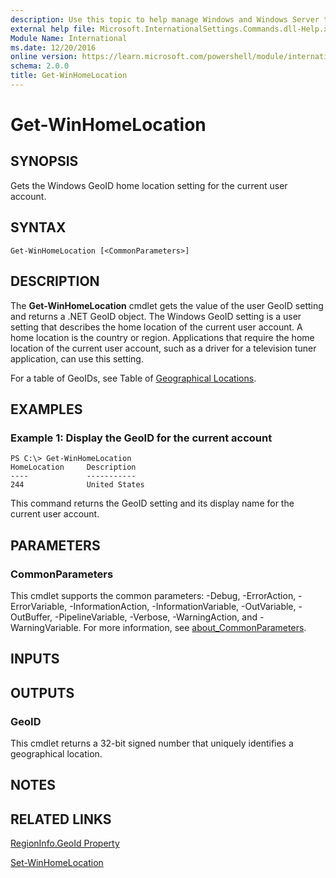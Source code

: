 ```yaml
---
description: Use this topic to help manage Windows and Windows Server technologies with Windows PowerShell.
external help file: Microsoft.InternationalSettings.Commands.dll-Help.xml
Module Name: International
ms.date: 12/20/2016
online version: https://learn.microsoft.com/powershell/module/international/get-winhomelocation?view=windowsserver2016-ps&wt.mc_id=ps-gethelp
schema: 2.0.0
title: Get-WinHomeLocation
---
```


# Get-WinHomeLocation

## SYNOPSIS
Gets the Windows GeoID home location setting for the current user account.

## SYNTAX

```
Get-WinHomeLocation [<CommonParameters>]
```

## DESCRIPTION
The **Get-WinHomeLocation** cmdlet gets the value of the user GeoID setting and returns a .NET GeoID object.
The Windows GeoID setting is a user setting that describes the home location of the current user account.
A home location is the country or region.
Applications that require the home location of the current user account, such as a driver for a television tuner application, can use this setting.

For a table of GeoIDs, see Table of [Geographical Locations](https://go.microsoft.com/fwlink/?LinkID=242308).

## EXAMPLES

### Example 1: Display the GeoID for the current account
```
PS C:\> Get-WinHomeLocation
HomeLocation     Description
----             -----------
244              United States
```

This command returns the GeoID setting and its display name for the current user account.

## PARAMETERS

### CommonParameters
This cmdlet supports the common parameters: -Debug, -ErrorAction, -ErrorVariable, -InformationAction, -InformationVariable, -OutVariable, -OutBuffer, -PipelineVariable, -Verbose, -WarningAction, and -WarningVariable. For more information, see [about_CommonParameters](https://go.microsoft.com/fwlink/?LinkID=113216).

## INPUTS

## OUTPUTS

### GeoID
This cmdlet returns a 32-bit signed number that uniquely identifies a geographical location.

## NOTES

## RELATED LINKS

[RegionInfo.GeoId Property](https://go.microsoft.com/fwlink/?LinkID=242310)

[Set-WinHomeLocation](./Set-WinHomeLocation.md)

